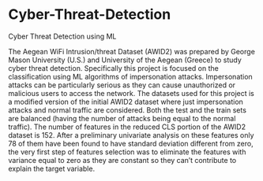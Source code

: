 # Cyber-Threat-Detection
Cyber Threat Detection using ML

The Aegean WiFi Intrusion/threat Dataset (AWID2) was prepared by George Mason University (U.S.) and University of the Aegean (Greece) to study cyber threat detection. Specifically this project is focused on the classification using ML algorithms of impersonation attacks. Impersonation attacks can be particularly serious as they can cause unauthorized or malicious users to access the network. The datasets used for this project is a modified version of the initial AWID2 dataset where just impersonation attacks and normal traffic are considered. Both the test and the train sets are balanced (having the number of attacks being equal to the normal traffic). The number of features in the reduced CLS portion of the AWID2 dataset is 152. After a preliminary univariate analysis on these features only 78 of them have been found to have standard deviation different from zero, the very first step of features selection was to eliminate the features with variance equal to zero as they are constant so they can’t contribute to explain the target variable.

